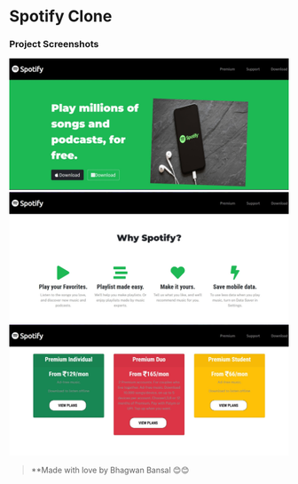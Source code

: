 # Spotify Clone
### Project Screenshots
![altt](https://github.com/Bhagwanbansal/Spotify/blob/master/1.jpg?raw=true)
<br>
![altt](https://github.com/Bhagwanbansal/Spotify/blob/master/2.jpg?raw=true)
<br>
![altt](https://github.com/Bhagwanbansal/Spotify/blob/master/3.jpg?raw=true)
> **Made with love by Bhagwan Bansal 😊😊
